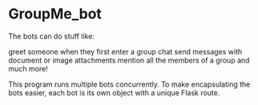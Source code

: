 # GroupMe_bot

The bots can do stuff like:

greet someone when they first enter a group chat
send messages with document or image attachments
mention all the members of a group
and much more!


This program runs multiple bots concurrently. To make encapsulating the bots easier, each bot is its own object with a unique Flask route.
